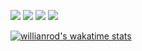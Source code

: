 ![](https://img.shields.io/badge/-JavaScript-informational?style=flat&logo=javascript&logoColor=f7df1e&color=666666)
![](https://img.shields.io/badge/-TypeScript-informational?style=flat&logo=typescript&logoColor=007acc&color=cccccc)
![](https://img.shields.io/badge/-HTML5-informational?style=flat&logo=html5&logoColor=e44d26&color=666666)
![](https://img.shields.io/badge/-CSS3-informational?style=flat&logo=css3&logoColor=264de4&color=cccccc)

[![willianrod's wakatime stats](https://github-readme-stats.vercel.app/api/wakatime?username=cadamsmith)](https://github.com/anuraghazra/github-readme-stats)

